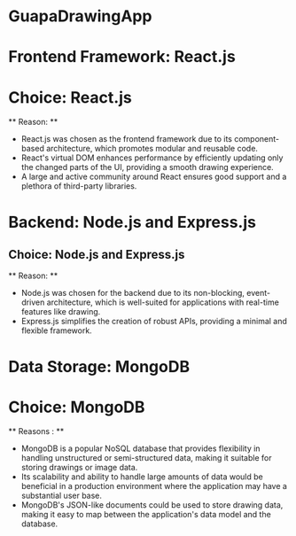 # GuapaDrawingApp

# Frontend Framework: React.js
# Choice: React.js

** Reason: **

+ React.js was chosen as the frontend framework due to its component-based architecture, which promotes modular and reusable code.
+ React's virtual DOM enhances performance by efficiently updating only the changed parts of the UI, providing a smooth drawing experience.
+ A large and active community around React ensures good support and a plethora of third-party libraries.

# Backend: Node.js and Express.js
## Choice: Node.js and Express.js

** Reason: **

+ Node.js was chosen for the backend due to its non-blocking, event-driven architecture, which is well-suited for applications with real-time features like drawing.
+ Express.js simplifies the creation of robust APIs, providing a minimal and flexible framework.

# Data Storage: MongoDB
# Choice: MongoDB

** Reasons : **

+ MongoDB is a popular NoSQL database that provides flexibility in handling unstructured or semi-structured data, making it suitable for storing drawings or image data.
+ Its scalability and ability to handle large amounts of data would be beneficial in a production environment where the application may have a substantial user base.
+ MongoDB's JSON-like documents could be used to store drawing data, making it easy to map between the application's data model and the database.


